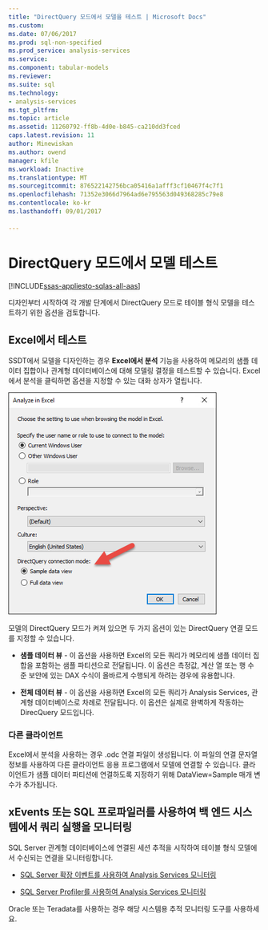 ```yaml
---
title: "DirectQuery 모드에서 모델을 테스트 | Microsoft Docs"
ms.custom: 
ms.date: 07/06/2017
ms.prod: sql-non-specified
ms.prod_service: analysis-services
ms.service: 
ms.component: tabular-models
ms.reviewer: 
ms.suite: sql
ms.technology:
- analysis-services
ms.tgt_pltfrm: 
ms.topic: article
ms.assetid: 11260792-ff8b-4d0e-b845-ca210dd3fced
caps.latest.revision: 11
author: Minewiskan
ms.author: owend
manager: kfile
ms.workload: Inactive
ms.translationtype: MT
ms.sourcegitcommit: 876522142756bca05416a1afff3cf10467f4c7f1
ms.openlocfilehash: 71352e3066d7964ad6e795563d049368285c79e8
ms.contentlocale: ko-kr
ms.lasthandoff: 09/01/2017

---
```

# <a name="test-a-model-in-directquery-mode"></a>DirectQuery 모드에서 모델 테스트

[!INCLUDE[ssas-appliesto-sqlas-all-aas](../../includes/ssas-appliesto-sqlas-all-aas.md)]

  디자인부터 시작하여 각 개발 단계에서 DirectQuery 모드로 테이블 형식 모델을 테스트하기 위한 옵션을 검토합니다.  
  
## <a name="test-in-excel"></a>Excel에서 테스트 
  
 SSDT에서 모델을 디자인하는 경우 **Excel에서 분석** 기능을 사용하여 메모리의 샘플 데이터 집합이나 관계형 데이터베이스에 대해 모델링 결정을 테스트할 수 있습니다.  Excel에서 분석을 클릭하면 옵션을 지정할 수 있는 대화 상자가 열립니다.
 
 ![Excel DirectQuery 옵션에서 분석](../../analysis-services/tabular-models/media/analyze-in-excel-directquery-options.png)
 
 모델의 DirectQuery 모드가 켜져 있으면 두 가지 옵션이 있는 DirectQuery 연결 모드를 지정할 수 있습니다.
 - **샘플 데이터 뷰** - 이 옵션을 사용하면 Excel의 모든 쿼리가 메모리에 샘플 데이터 집합을 포함하는 샘플 파티션으로 전달됩니다. 이 옵션은 측정값, 계산 열 또는 행 수준 보안에 있는 DAX 수식이 올바르게 수행되게 하려는 경우에 유용합니다.
 
 - **전체 데이터 뷰** - 이 옵션을 사용하면 Excel의 모든 쿼리가 Analysis Services, 관계형 데이터베이스로 차례로 전달됩니다. 이 옵션은 실제로 완벽하게 작동하는 DirecQuery 모드입니다.
 
 ### <a name="other-clients"></a>다른 클라이언트
 Excel에서 분석을 사용하는 경우 .odc 연결 파일이 생성됩니다. 이 파일의 연결 문자열 정보를 사용하여 다른 클라이언트 응용 프로그램에서 모델에 연결할 수 있습니다. 클라이언트가 샘플 데이터 파티션에 연결하도록 지정하기 위해 DataView=Sample 매개 변수가 추가됩니다.  
  
## <a name="monitor-query-execution-on-backend-systems-using-xevents-or-sql-profiler"></a>xEvents 또는 SQL 프로파일러를 사용하여 백 엔드 시스템에서 쿼리 실행을 모니터링 
 SQL Server 관계형 데이터베이스에 연결된 세션 추적을 시작하여 테이블 형식 모델에서 수신되는 연결을 모니터링합니다.  
  
-   [SQL Server 확장 이벤트를 사용하여 Analysis Services 모니터링](../../analysis-services/instances/monitor-analysis-services-with-sql-server-extended-events.md)  
  
-   [SQL Server Profiler를 사용하여 Analysis Services 모니터링](../../analysis-services/instances/use-sql-server-profiler-to-monitor-analysis-services.md)  
  
 Oracle 또는 Teradata를 사용하는 경우 해당 시스템용 추적 모니터링 도구를 사용하세요.  
  
  

